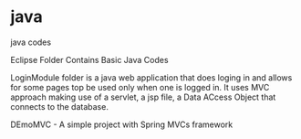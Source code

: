 # java
java codes

Eclipse Folder Contains Basic Java Codes

LoginModule folder is a java web application that does loging in and allows for some pages top be used only when one is logged in. It uses MVC approach making use of a servlet, a jsp file, a Data ACcess Object that connects to the database. 

DEmoMVC - A simple project with Spring MVCs framework
